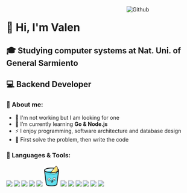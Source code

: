 <img width="185" align="right" alt="Github" src="https://media.npr.org/assets/img/2023/01/14/this-is-fine_sq-0bd6d8072e991dc4708be3668cd480ae7df18a11-s800-c85.jpg" />

# 👋 Hi, I'm Valen
## 🎓 Studying computer systems at Nat. Uni. of General Sarmiento
## 💻 Backend Developer 

### 👾 About me:  
- 💼 I'm not working but I am looking for one  
- 🌱 I’m currently learning **Go & Node.js**  
- ⚡ I enjoy programming, software architecture and database design  
- 🤍 First solve the problem, then write the code  

<div aling="left">
<h3>🔨 Languages & Tools:</h3/
  <div>
  <img id="python" src="https://devicon-website.vercel.app/api/python/plain.svg" width="40" />
  
  <img id="java" src="https://devicon-website.vercel.app/api/java/plain.svg" width="40" />
  
  <img id="nodejs" src="https://devicon-website.vercel.app/api/nodejs/plain.svg" width="40" />
  <img id="nestjs" src="https://devicon-website.vercel.app/api/nestjs/plain.svg" width="40" />

  <img id="go" src="https://devicon-website.vercel.app/api/go/plain.svg?color=%2300ACD7" width="40" />
  <img id="gin" src="https://github.com/gin-gonic/logo/blob/master/color.png" width="40" />

  <img id="postgresql" src="https://devicon-website.vercel.app/api/postgresql/plain.svg" width="40" />
  <img id="mongodb" src="https://devicon-website.vercel.app/api/mongodb/plain.svg" width="40" />

  <img id="docker" src="https://devicon-website.vercel.app/api/docker/plain.svg" width="40" />
  
  <img id="git" src="https://devicon-website.vercel.app/api/git/plain.svg" width="40" />
  <img id="git" src="https://devicon-website.vercel.app/api/github/original.svg?color=%23767676" width="40" />
  <img id="ubuntu" src="https://devicon-website.vercel.app/api/ubuntu/plain.svg" width="40" />
  </div>
</div>
